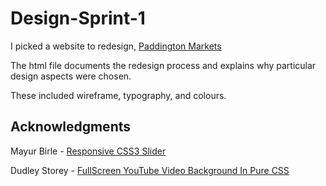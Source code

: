 # Design-Sprint-1

I picked a website to redesign, [Paddington Markets](http://www.paddingtonmarkets.com.au/)

The html file documents the redesign process and explains why particular design aspects were chosen.

These included wireframe, typography, and colours.

## Acknowledgments

Mayur Birle - [Responsive CSS3 Slider](https://codepen.io/mayurbirle/pen/NvXKPq)

Dudley Storey - [FullScreen YouTube Video Background In Pure CSS](https://codepen.io/dudleystorey/details/PZyMrd)

